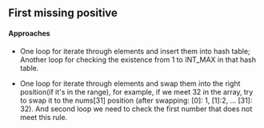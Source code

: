 ## First missing positive

#### Approaches

- One loop for iterate through elements and insert them into hash table; Another loop for checking the existence from 1 to INT_MAX in that hash table.

- One loop for iterate through elements and swap them into the right position(if it's in the range), for example, if we meet 32 in the array, try to swap it to the nums[31] position (after swapping: [0]: 1, [1]:2, ... [31]: 32). And second loop we need to check the first number that does not meet this rule.